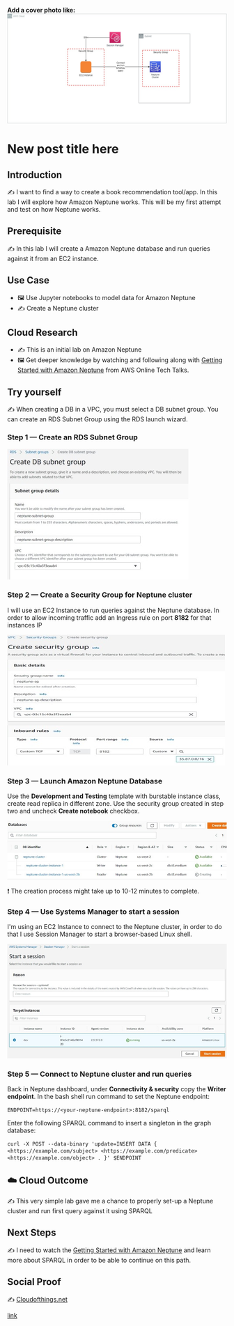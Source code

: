 **Add a cover photo like:**
![diagram](img/001_diagram.jpg)

# New post title here

## Introduction

✍️ I want to find a way to create a book recommendation tool/app. In this lab I will explore how Amazon Neptune works. This will be my first attempt and test on how Neptune works. 

## Prerequisite

✍️ In this lab I will create a Amazon Neptune database and run queries against it from an EC2 instance.

## Use Case

- 🖼️ Use Jupyter notebooks to model data for Amazon Neptune
- ✍️ Create a Neptune cluster

## Cloud Research

- ✍️ This is an initial lab on Amazon Neptune
- 🖼️ Get deeper knowledge by watching and following along with [Getting Started with Amazon Neptune](https://pages.awscloud.com/AWS-Learning-Path-Getting-Started-with-Amazon-Neptune_2020_LP_0009-DAT.html) from AWS Online Tech Talks.

## Try yourself

✍️ When creating a DB in a VPC, you must select a DB subnet group. You can create an RDS Subnet Group using the RDS launch wizard.

### Step 1 — Create an RDS Subnet Group

![001_step_1_rds_subnet_group.jpg](img/001_step_1_rds_subnet_group.jpg)

### Step 2 — Create a Security Group for Neptune cluster

I will use an EC2 Instance to run queries against the Neptune database. In order to allow incoming traffic add an Ingress rule on port **8182** for that instances IP

![001_step_2_security_group.jpg](img/001_step_2_security_group.jpg)

### Step 3 — Launch Amazon Neptune Database

Use the **Development and Testing** template with burstable instance class, create read replica in different zone. Use the security group created in step two and uncheck **Create notebook** checkbox. 

![001_step_3_creating_neptune.jpg](img/001_step_3_creating_neptune.jpg)

:exclamation: The creation process might take up to 10-12 minutes to complete.

### Step 4 — Use Systems Manager to start a session 

I'm using an EC2 Instance to connect to the Neptune cluster, in order to do that I use Session Manager to start a browser-based Linux shell.

![001_step_4_session_manager.jpg](img/001_step_4_session_manager.jpg)

### Step 5 — Connect to Neptune cluster and run queries

Back in Neptune dashboard, under **Connectivity & security** copy the **Writer endpoint**. In the bash shell run command to set the Neptune endpoint:

```
ENDPOINT=https://<your-neptune-endpoint>:8182/sparql
```

Enter the following SPARQL command to insert a singleton in the graph database:

```
curl -X POST --data-binary 'update=INSERT DATA { <https://example.com/subject> <https://example.com/predicate> <https://example.com/object> . }' $ENDPOINT
```

## ☁️ Cloud Outcome

✍️ This very simple lab gave me a chance to properly set-up a Neptune cluster and run first query against it using SPARQL

## Next Steps

✍️ I need to watch the  [Getting Started with Amazon Neptune](https://pages.awscloud.com/AWS-Learning-Path-Getting-Started-with-Amazon-Neptune_2020_LP_0009-DAT.html) and learn more about SPARQL in order to be able to continue on this path.

## Social Proof

✍️ [Cloudofthings.net](https://cloudofthings.net/)

[link](link)

